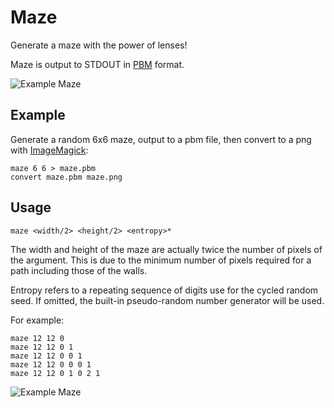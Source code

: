 # Maze

Generate a maze with the power of lenses!

Maze is output to STDOUT in [PBM](http://en.wikipedia.org/wiki/Netpbm_format) format.

<img src="https://raw.github.com/sordina/Maze/master/images/maze.png" alt="Example Maze" />

## Example

Generate a random 6x6 maze, output to a pbm file, then convert to a png with [ImageMagick](http://www.imagemagick.org/script/index.php):

    maze 6 6 > maze.pbm
    convert maze.pbm maze.png

## Usage

    maze <width/2> <height/2> <entropy>*

The width and height of the maze are actually twice the number of pixels of the argument.
This is due to the minimum number of pixels required for a path including those of the walls.

Entropy refers to a repeating sequence of digits use for the cycled random seed.
If omitted, the built-in pseudo-random number generator will be used.

For example:

    maze 12 12 0
    maze 12 12 0 1
    maze 12 12 0 0 1
    maze 12 12 0 0 0 1
    maze 12 12 0 1 0 2 1

<img src="https://raw.github.com/sordina/Maze/master/images/maze_entropy.png" alt="Example Maze" />
